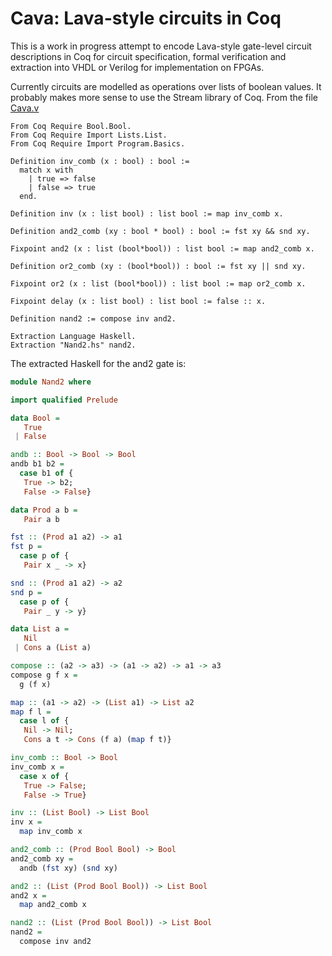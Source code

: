 # Cava: Lava-style circuits in Coq

This is a work in progress attempt to encode Lava-style gate-level circuit descriptions
in Coq for circuit specification, formal verification and extraction into VHDL or
Verilog for implementation on FPGAs.

Currently circuits are modelled as operations over lists of boolean values. It probably
makes more sense to use the Stream library of Coq. From the file [Cava.v](Cava.v)

```coq
From Coq Require Bool.Bool.
From Coq Require Import Lists.List.
From Coq Require Import Program.Basics.

Definition inv_comb (x : bool) : bool :=
  match x with
    | true => false
    | false => true
  end.

Definition inv (x : list bool) : list bool := map inv_comb x.

Definition and2_comb (xy : bool * bool) : bool := fst xy && snd xy.

Fixpoint and2 (x : list (bool*bool)) : list bool := map and2_comb x.

Definition or2_comb (xy : (bool*bool)) : bool := fst xy || snd xy.

Fixpoint or2 (x : list (bool*bool)) : list bool := map or2_comb x.

Fixpoint delay (x : list bool) : list bool := false :: x.

Definition nand2 := compose inv and2.

Extraction Language Haskell.
Extraction "Nand2.hs" nand2.

```

The extracted Haskell for the and2 gate is:

```haskell
module Nand2 where

import qualified Prelude

data Bool =
   True
 | False

andb :: Bool -> Bool -> Bool
andb b1 b2 =
  case b1 of {
   True -> b2;
   False -> False}

data Prod a b =
   Pair a b

fst :: (Prod a1 a2) -> a1
fst p =
  case p of {
   Pair x _ -> x}

snd :: (Prod a1 a2) -> a2
snd p =
  case p of {
   Pair _ y -> y}

data List a =
   Nil
 | Cons a (List a)

compose :: (a2 -> a3) -> (a1 -> a2) -> a1 -> a3
compose g f x =
  g (f x)

map :: (a1 -> a2) -> (List a1) -> List a2
map f l =
  case l of {
   Nil -> Nil;
   Cons a t -> Cons (f a) (map f t)}

inv_comb :: Bool -> Bool
inv_comb x =
  case x of {
   True -> False;
   False -> True}

inv :: (List Bool) -> List Bool
inv x =
  map inv_comb x

and2_comb :: (Prod Bool Bool) -> Bool
and2_comb xy =
  andb (fst xy) (snd xy)

and2 :: (List (Prod Bool Bool)) -> List Bool
and2 x =
  map and2_comb x

nand2 :: (List (Prod Bool Bool)) -> List Bool
nand2 =
  compose inv and2



```